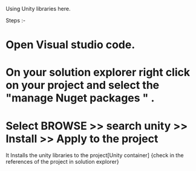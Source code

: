 Using Unity libraries here.

Steps :-

# Open Visual studio code.
# On your solution explorer right click on your project and select the "manage Nuget packages " .
# Select BROWSE  >> search unity >> Install >> Apply to the project 

It Installs the unity libraries to the project[Unity container] {check in the references of the project in solution explorer}
